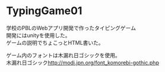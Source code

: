 # TypingGame01
学校のPBLのWebアプリ開発で作ったタイピングゲーム  
開発にはunityを使用した。  
ゲームの説明でちょこっとHTML書いた。  
  
ゲーム内のフォントは木漏れ日ゴシックを使用。  
木漏れ日ゴシック<http://modi.jpn.org/font_komorebi-gothic.php>
